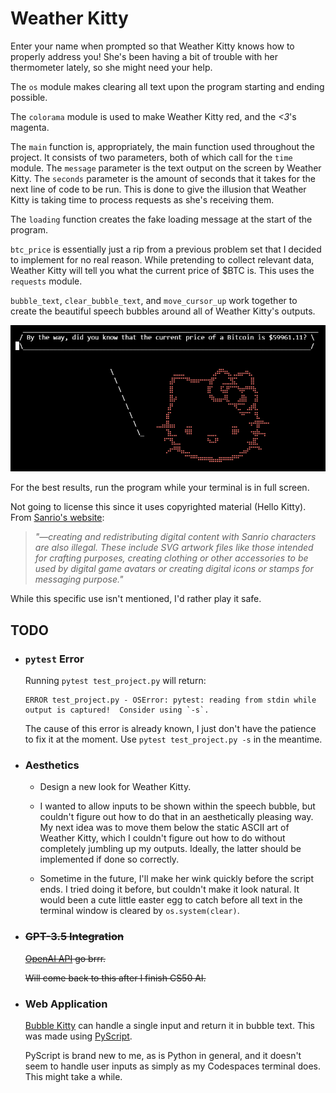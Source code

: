 # Weather Kitty
Enter your name when prompted so that Weather Kitty knows how to properly address you!
She's been having a bit of trouble with her thermometer lately, so she might need your help.

The `os` module makes clearing all text upon the program starting and ending possible.

The `colorama` module is used to make Weather Kitty red, and the *<3*'s magenta.

The `main` function is, appropriately, the main function used throughout the project. It consists of two parameters, both of which call for the `time` module.
The `message` parameter is the text output on the screen by Weather Kitty. The `seconds` parameter is the amount of seconds that it takes for the next line of code to be run.
This is done to give the illusion that Weather Kitty is taking time to process requests as she's receiving them.

The `loading` function creates the fake loading message at the start of the program.

`btc_price` is essentially just a rip from a previous problem set that I decided to implement for no real reason.
While pretending to collect relevant data, Weather Kitty will tell you what the current price of $BTC is.
This uses the `requests` module.

`bubble_text`, `clear_bubble_text`, and `move_cursor_up` work together to create the beautiful speech bubbles around all of Weather Kitty's outputs.

![screenshot](assets/screenshot.png)

For the best results, run the program while your terminal is in full screen.

Not going to license this since it uses copyrighted material (Hello Kitty).
From [Sanrio's website](https://www.sanrio.com/pages/sanrio-intellectual-property-info):
> *"—creating and redistributing digital content with Sanrio characters are also illegal.  These include SVG artwork files like those intended for crafting purposes, creating clothing or other accessories to be used by digital game avatars or creating digital  icons or stamps for messaging purpose."*

While this specific use isn't mentioned, I'd rather play it safe.

## TODO
- ### `pytest` Error
  Running `pytest test_project.py` will return:
  ```
  ERROR test_project.py - OSError: pytest: reading from stdin while output is captured!  Consider using `-s`.
  ```
  The cause of this error is already known, I just don't have the patience to fix it at the moment. Use `pytest test_project.py -s` in the meantime.

- ### Aesthetics
  - Design a new look for Weather Kitty.
  
  - I wanted to allow inputs to be shown within the speech bubble, but couldn't figure out how to do that in an aesthetically pleasing way.
  My next idea was to move them below the static ASCII art of Weather Kitty, which I couldn't figure out how to do without completely jumbling up my outputs.
  Ideally, the latter should be implemented if done so correctly.

  - Sometime in the future, I'll make her wink quickly before the script ends. I tried doing it before, but couldn't make it look natural.
  It would been a cute little easter egg to catch before all text in the terminal window is cleared by `os.system(clear)`.

- ### ~~GPT-3.5 Integration~~
  ~~[OpenAI API](https://platform.openai.com/docs/overview) go brrr.~~

  ~~Will come back to this after I finish CS50 AI.~~

- ### Web Application
  [Bubble Kitty](https://jaimin.xyz/Weather-Kitty) can handle a single input and return it in bubble text.
  This was made using [PyScript](https://pyscript.com/).

  PyScript is brand new to me, as is Python in general, and it doesn't seem to handle user inputs as simply as my Codespaces terminal does. This might take a while.
